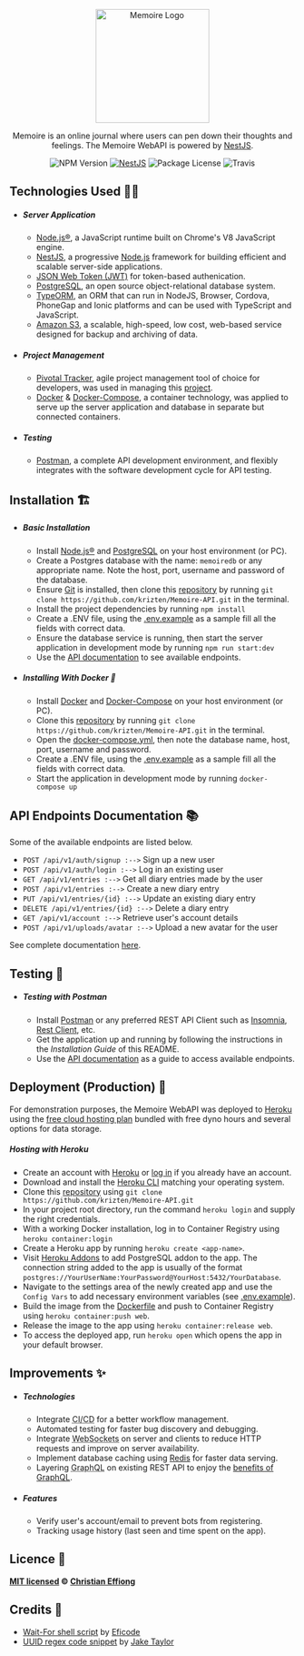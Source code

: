 <p align="center">
  <a href="https://memoire-demo.herokuapp.com/" target="blank"><img src="https://res.cloudinary.com/ddufn6ug6/image/upload/v1554277089/memoire-logo-name.png" width="200" alt="Memoire Logo" /></a>
</p>

  <p align="center">Memoire is an online journal where users can pen down their thoughts and feelings. The Memoire WebAPI is powered by <a href="http://nestjs.com/" target="blank" title="A progressive Node.js framework for building efficient and scalable server-side applications, heavily inspired by Angular.">NestJS</a>.</p>
    <p align="center">
    <img src="https://img.shields.io/badge/npm-v6.9.0-blue.svg" alt="NPM Version" />
    <a href="https://nestjs.com" target="_blank"><img src="https://img.shields.io/badge/nestjs-5.4.0-orange.svg" alt="NestJS" /></a>
    <img src="https://img.shields.io/badge/license-MIT-green.svg" alt="Package License" />
    <img src="https://travis-ci.com/krizten/Memoire-API.svg?token=NkFAritBep7j1WfW851H&branch=dev1" alt="Travis" />
  </p>

## Technologies Used 👨‍💻

- ##### Server Application
  - [Node.js®](https://nodejs.org/en/), a JavaScript runtime built on Chrome's V8 JavaScript engine.
  - [NestJS](https://nestjs.com), a progressive <a href="http://nodejs.org" target="blank">Node.js</a> framework for building efficient and scalable server-side applications.
  - [JSON Web Token (JWT)](https://jwt.io/) for token-based authenication.
  - [PostgreSQL](https://www.postgresql.org/), an open source object-relational database system.
  - [TypeORM](https://typeorm.io), an ORM that can run in NodeJS, Browser, Cordova, PhoneGap and Ionic platforms and can be used with TypeScript and JavaScript.
  - [Amazon S3](https://aws.amazon.com/s3/), a scalable, high-speed, low cost, web-based service designed for backup and archiving of data.
- ##### Project Management
  - [Pivotal Tracker](https://pivotaltracker.com), agile project management tool of choice for developers, was used in managing this [project](https://www.pivotaltracker.com/n/projects/2266427).
  - [Docker](https://www.docker.com/) & [Docker-Compose](https://docs.docker.com/compose/), a container technology, was applied to serve up the server application and database in separate but connected containers.
- ##### Testing
  - [Postman](https://www.getpostman.com/), a complete API development environment, and flexibly integrates with the software development cycle for API testing.

## Installation 🏗️

- ##### Basic Installation

  - Install [Node.js®](https://nodejs.org/en/) and [PostgreSQL](https://www.postgresql.org/) on your host environment (or PC).
  - Create a Postgres database with the name: `memoiredb` or any appropriate name. Note the host, port, username and password of the database.
  - Ensure [Git](https://git-scm.com/) is installed, then clone this [repository](https://github.com/krizten/Memoire-API) by running `git clone https://github.com/krizten/Memoire-API.git` in the terminal.
  - Install the project dependencies by running `npm install`
  - Create a .ENV file, using the [.env.example](.env.example) as a sample fill all the fields with correct data.
  - Ensure the database service is running, then start the server application in development mode by running `npm run start:dev`
  - Use the [API documentation](https://memoire-demo.herokuapp.com/docs) to see available endpoints.

- ##### Installing With Docker 🐳
  - Install [Docker](https://www.docker.com/) and [Docker-Compose](https://docs.docker.com/compose/) on your host environment (or PC).
  - Clone this [repository](https://github.com/krizten/Memoire-API) by running `git clone https://github.com/krizten/Memoire-API.git` in the terminal.
  - Open the [docker-compose.yml](docker-compose.yml), then note the database name, host, port, username and password.
  - Create a .ENV file, using the [.env.example](.env.example) as a sample fill all the fields with correct data.
  - Start the application in development mode by running `docker-compose up`

## API Endpoints Documentation 📚

Some of the available endpoints are listed below.

- `POST /api/v1/auth/signup :-->`  Sign up a new user
- `POST /api/v1/auth/login :-->` Log in an existing user
- `GET /api/v1/entries :-->` Get all diary entries made by the user
- `POST /api/v1/entries :-->` Create a new diary entry
- `PUT /api/v1/entries/{id} :-->` Update an existing diary entry
- `DELETE /api/v1/entries/{id} :-->` Delete a diary entry
- `GET /api/v1/account :-->` Retrieve user's account details
- `POST /api/v1/uploads/avatar :-->` Upload a new avatar for the user

See complete documentation [here](https://memoire-demo.herokuapp.com/docs).

## Testing 🚨

- ##### Testing with Postman
  - Install [Postman](https://www.getpostman.com/) or any preferred REST API Client such as [Insomnia](https://insomnia.rest/), [Rest Client](https://marketplace.visualstudio.com/items?itemName=humao.rest-client), etc.
  - Get the application up and running by following the instructions in the _Installation Guide_ of this README.
  - Use the [API documentation](https://memoire-demo.herokuapp.com/docs) as a guide to access available endpoints.

## Deployment (Production) 🚀
For demonstration purposes, the Memoire WebAPI was deployed to [Heroku](https://www.heroku.com/) using the [free cloud hosting plan](https://www.heroku.com/free) bundled with free dyno hours and several options for data storage.

##### Hosting with Heroku
  - Create an account with [Heroku](https://signup.heroku.com/) or [log in](https://id.heroku.com/) if you already have an account.
  - Download and install the [Heroku CLI](https://devcenter.heroku.com/articles/heroku-cli) matching your operating system.
  - Clone this [repository](https://github.com/krizten/Memoire-API) using `git clone https://github.com/krizten/Memoire-API.git`
  - In your project root directory, run the command `heroku login` and supply the right credentials.
  - With a working Docker installation, log in to Container Registry using `heroku container:login`
  - Create a Heroku app by running `heroku create <app-name>`.
  - Visit [Heroku Addons](http://elements.heroku.com/addons) to add PostgreSQL addon to the app. The connection string added to the app is usually of the format `postgres://YourUserName:YourPassword@YourHost:5432/YourDatabase`.
  - Navigate to the settings area of the newly created app and use the `Config Vars` to add necessary environment variables (see [.env.example](.env.sample)).
  - Build the image from the [Dockerfile](Dockerfile) and push to Container Registry using `heroku container:push web`.
  - Release the image to the app using `heroku container:release web`.
  - To access the deployed app, run `heroku open` which opens the app in your default browser.

## Improvements ✨

- ##### Technologies
  - Integrate <abbr title="Continuous Integration & Delivery">CI/CD</abbr> for a better workflow management.
  - Automated testing for faster bug discovery and debugging.
  - Integrate <abbr title="WebSocket is a computer communications protocol, providing full-duplex communication channels over a single TCP connection.">WebSockets</abbr> on server and clients to reduce HTTP requests and improve on server availability.
  - Implement database caching using [Redis](https://redis.io/) for faster data serving.
  - Layering <abbr title="GraphQL is an open-source data query and manipulation language for APIs, and a runtime for fulfilling queries with existing data.">GraphQL</abbr> on existing REST API to enjoy the <a href="https://blog.apollographql.com/layering-graphql-on-top-of-rest-569c915083ad#14d5" target="_blank">benefits of GraphQL</a>.
- ##### Features
  - Verify user's account/email to prevent bots from registering.
  - Tracking usage history (last seen and time spent on the app).

## Licence 🔐

**[MIT licensed](LICENSE) © [Christian Effiong](https://github.com/krizten)**

## Credits 🙏

- [Wait-For shell script](https://github.com/eficode/wait-for) by [Eficode](https://github.com/eficode)
- [UUID regex code snippet](https://gist.github.com/bugventure/f71337e3927c34132b9a) by [Jake Taylor](https://gist.github.com/jakewtaylor)

